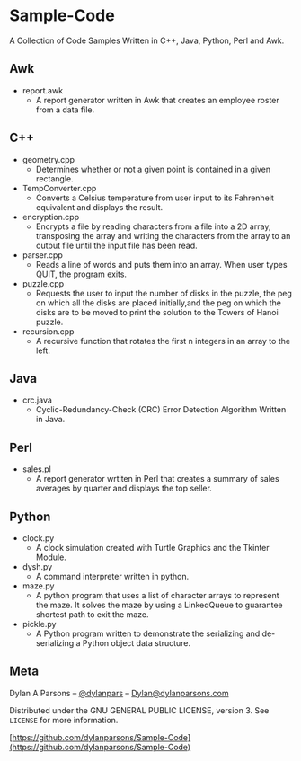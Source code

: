 # Sample-Code

A Collection of Code Samples Written in C++, Java, Python, Perl and Awk.

## Awk

* report.awk
    * A report generator written in Awk that creates an employee roster from a data file.

## C++

* geometry.cpp
    * Determines whether or not a given point is contained in a given rectangle.
* TempConverter.cpp
    * Converts a Celsius temperature from user input to its Fahrenheit equivalent and displays the result.
* encryption.cpp
    * Encrypts a file by reading characters from a file into a 2D array, transposing the array and 
      writing the characters from the array to an output file until the input file has been read.
* parser.cpp
    *  Reads a line of words and puts them into an array. When user types QUIT, the program exits.
* puzzle.cpp
    * Requests the user to input the number of disks in the puzzle, the peg on which all the disks are placed 
      initially,and the peg on which the disks are to be moved to print the solution to the Towers of Hanoi puzzle.
* recursion.cpp
    * A recursive function that rotates the first n integers in an array to the left.

## Java

* crc.java
    *  Cyclic-Redundancy-Check (CRC) Error Detection Algorithm Written in Java.

## Perl

* sales.pl
    * A report generator wrtiten in Perl that creates a summary of sales averages by quarter and displays the top seller.

## Python

* clock.py
    * A clock simulation created with Turtle Graphics and the Tkinter Module.
* dysh.py
    * A command interpreter written in python.
* maze.py
    * A python program that uses a list of character arrays to represent the maze. It solves the maze by using 
      a LinkedQueue to guarantee shortest path to exit the maze.
* pickle.py
    * A Python program written to demonstrate the serializing and de-serializing a Python object data structure.

## Meta

Dylan A Parsons – [@dylanpars](https://twitter.com/dylanpars) – Dylan@dylanparsons.com

Distributed under the  GNU GENERAL PUBLIC LICENSE, version 3. See ``LICENSE`` for more information.

[https://github.com/dylanparsons/Sample-Code](https://github.com/dylanparsons/Sample-Code)
